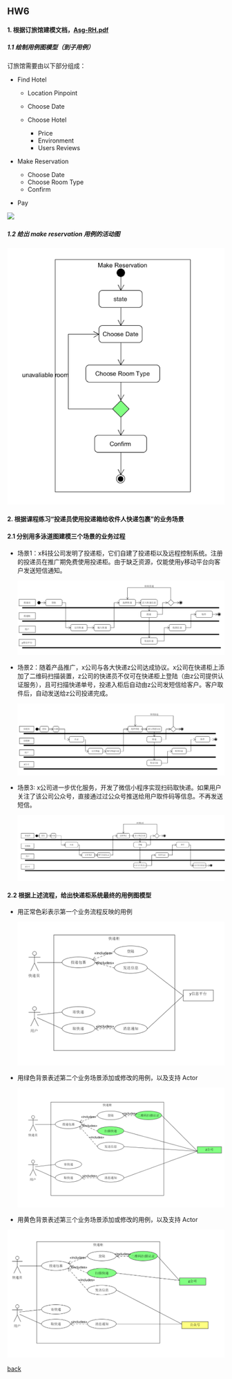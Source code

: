 ## HW6

#### 1. 根据订旅馆建模文档，[Asg-RH.pdf](<https://sysu-swsad.github.io/swad-guide/material/Asg_RH.pdf>)

##### 1.1 绘制用例图模型（到子用例）

订旅馆需要由以下部分组成：

* Find Hotel

  * Location Pinpoint

  * Choose Date
  * Choose Hotel
    * Price
    * Environment
    * Users Reviews

* Make Reservation

  * Choose Date
  * Choose Room Type
  * Confirm

* Pay

![](https://hackerpeter1.github.io/swsad-hw/assets/images/uml1.png)

##### 1.2 给出 make reservation 用例的活动图

![](./assets/images/HW5-1.png)

#### 2. 根据课程练习“投递员使用投递箱给收件人快递包裹”的业务场景

#### 2.1 分别用多泳道图建模三个场景的业务过程

* 场景1：x科技公司发明了投递柜，它们自建了投递柜以及远程控制系统。注册的投递员在推广期免费使用投递柜。由于缺乏资源，仅能使用y移动平台向客户发送短信通知。

  ![](./assets/images/HW5-2.png)

* 场景2：随着产品推广，x公司与各大快递z公司达成协议。x公司在快递柜上添加了二维码扫描装置，z公司的快递员不仅可在快递柜上登陆（由z公司提供认证服务），且可扫描快递单号，投递入柜后自动由z公司发短信给客户。客户取件后，自动发送给z公司投递完成。

  ![](./assets/images/HW5-3.png)

* 场景3: x公司进一步优化服务，开发了微信小程序实现扫码取快递。如果用户关注了该公司公众号，直接通过过公众号推送给用户取件码等信息。不再发送短信。

  ![](./assets/images/HW5-4.png)

#### 2.2 根据上述流程，给出快递柜系统最终的用例图模型

- 用正常色彩表示第一个业务流程反映的用例

  ![](./assets/images/HW5-5.png)

- 用绿色背景表述第二个业务场景添加或修改的用例，以及支持 Actor

  ![](./assets/images/HW5-6.png)

- 用黄色背景表述第三个业务场景添加或修改的用例，以及支持 Actor

![](./assets/images/HW5-7.png)

[back](./)